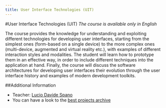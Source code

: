 ```yaml
---
title: User Interface Technologies (UIT)
---
```


#User Interface Technologies (UIT)
_The course is available only in English_

The course provides the knowledge for understanding and exploiting different 
technologies for developing user interfaces, starting from the simplest ones 
(form-based on a single device) to the more complex ones (multi-device, 
augmented and virtual reality etc.), with examples of different interaction 
styles and modalities. The student will learn how to prototype them in an 
effective way, in order to include different techniques into the application 
at hand. Finally, the course will discuss the software architectures for 
developing user interfaces their evolution through the user interface history 
and examples of modern development toolkits.

##Additional Information
* Teacher: [Lucio Davide Spano](http://people.unica.it/davidespano)
* You can have a look to the [best projects archive](UIT/UIT-project-archive/default.md)  